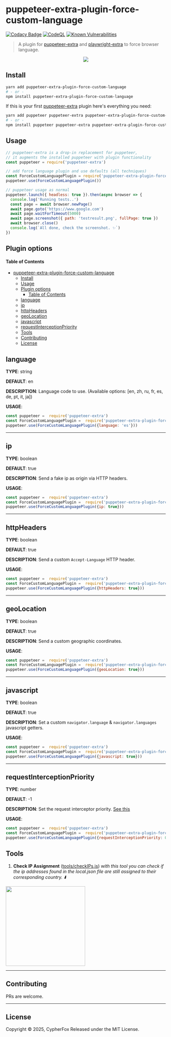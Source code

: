 # puppeteer-extra-plugin-force-custom-language
[![Codacy Badge](https://app.codacy.com/project/badge/Grade/85eb01da28934d37a91d5a2c78897355)](https://app.codacy.com/gh/cipher-fox/puppeteer-extra-plugin-force-custom-language/dashboard?utm_source=gh&utm_medium=referral&utm_content=&utm_campaign=Badge_grade) [![CodeQL](https://github.com/cipher-fox/puppeteer-extra-plugin-force-custom-language/actions/workflows/github-code-scanning/codeql/badge.svg)](https://github.com/cipher-fox/puppeteer-extra-plugin-force-custom-language/actions/workflows/github-code-scanning/codeql) [![Known Vulnerabilities](https://snyk.io/test/github/cipher-fox/puppeteer-extra-plugin-force-custom-language/badge.svg)](https://snyk.io/test/github/cipher-fox/puppeteer-extra-plugin-force-custom-language)
> A plugin for [puppeteer-extra](https://github.com/berstend/puppeteer-extra/tree/master/packages/puppeteer-extra) and [playwright-extra](https://github.com/berstend/puppeteer-extra/tree/master/packages/playwright-extra) to force browser language.

<p align="center"><img src="https://i.imgur.com/e1IeCjp.png" /></p>

## Install

```bash
yarn add puppeteer-extra-plugin-force-custom-language
# - or -
npm install puppeteer-extra-plugin-force-custom-language
```

If this is your first [puppeteer-extra](https://github.com/berstend/puppeteer-extra) plugin here's everything you need:

```bash
yarn add puppeteer puppeteer-extra puppeteer-extra-plugin-force-custom-language
# - or -
npm install puppeteer puppeteer-extra puppeteer-extra-plugin-force-custom-language
```

## Usage

```js
// puppeteer-extra is a drop-in replacement for puppeteer,
// it augments the installed puppeteer with plugin functionality
const puppeteer = require('puppeteer-extra')

// add force language plugin and use defaults (all techniques)
const ForceCustomLanguagePlugin = require('puppeteer-extra-plugin-force-custom-language')
puppeteer.use(ForceCustomLanguagePlugin())

// puppeteer usage as normal
puppeteer.launch({ headless: true }).then(async browser => {
  console.log('Running tests..')
  const page = await browser.newPage()
  await page.goto('https://www.google.com')
  await page.waitForTimeout(5000)
  await page.screenshot({ path: 'testresult.png', fullPage: true })
  await browser.close()
  console.log(`All done, check the screenshot. ✨`)
})
```

## Plugin options

#### Table of Contents

- [puppeteer-extra-plugin-force-custom-language](#puppeteer-extra-plugin-force-custom-language)
  - [Install](#install)
  - [Usage](#usage)
  - [Plugin options](#plugin-options)
      - [Table of Contents](#table-of-contents)
  - [language](#language)
  - [ip](#ip)
  - [httpHeaders](#httpheaders)
  - [geoLocation](#geolocation)
  - [javascript](#javascript)
  - [requestInterceptionPriority](#requestinterceptionpriority)
  - [Tools](#tools)
  - [Contributing](#contributing)
  - [License](#license)

## language
**TYPE**: string

**DEFAULT**: en

**DESCRIPTION**: Language code to use.
(Available options: [en,  zh,  ru,  fr,  es,  de,  pt,  it,  ja])

**USAGE**:
```javascript
const puppeteer =  require('puppeteer-extra')
const ForceCustomLanguagePlugin =  require('puppeteer-extra-plugin-force-custom-language')
puppeteer.use(ForceCustomLanguagePlugin({language: 'es'})) 
```
---
## ip
**TYPE**: boolean

**DEFAULT**: true

**DESCRIPTION**: Send a fake ip as origin via HTTP headers.

**USAGE**:
```javascript
const puppeteer =  require('puppeteer-extra')
const ForceCustomLanguagePlugin =  require('puppeteer-extra-plugin-force-custom-language')
puppeteer.use(ForceCustomLanguagePlugin({ip: true})) 
```
---
## httpHeaders
**TYPE**: boolean

**DEFAULT**: true

**DESCRIPTION**: Send a custom `Accept-Language` HTTP header.

**USAGE**:
```javascript
const puppeteer =  require('puppeteer-extra')
const ForceCustomLanguagePlugin =  require('puppeteer-extra-plugin-force-custom-language')
puppeteer.use(ForceCustomLanguagePlugin({httpHeaders: true})) 
```
---
## geoLocation
**TYPE**: boolean

**DEFAULT**: true

**DESCRIPTION**: Send a custom geographic coordinates.

**USAGE**:
```javascript
const puppeteer =  require('puppeteer-extra')
const ForceCustomLanguagePlugin =  require('puppeteer-extra-plugin-force-custom-language')
puppeteer.use(ForceCustomLanguagePlugin({geoLocation: true})) 
```
---
## javascript
**TYPE**: boolean

**DEFAULT**: true

**DESCRIPTION**: Set a custom `navigator.language` & `navigator.languages` javascript getters.

**USAGE**:
```javascript
const puppeteer =  require('puppeteer-extra')
const ForceCustomLanguagePlugin =  require('puppeteer-extra-plugin-force-custom-language')
puppeteer.use(ForceCustomLanguagePlugin({javascript: true})) 
```
---
## requestInterceptionPriority
**TYPE**: number

**DEFAULT**: -1

**DESCRIPTION**: Set the request interceptor priority. [See this](https://pptr.dev/guides/request-interception)

**USAGE**:
```javascript
const puppeteer =  require('puppeteer-extra')
const ForceCustomLanguagePlugin =  require('puppeteer-extra-plugin-force-custom-language')
puppeteer.use(ForceCustomLanguagePlugin({requestInterceptionPriority: 0})) 
```

## Tools

1. **Check IP Assignment** ([tools/checkIPs.js](tools/checkIPs.js))
  _with this tool you can check if the ip addresses found in the local.json file are still assigned to their corresponding country. ⬇️_
  <img src="https://i.imgur.com/dGw4kll.png" width="250"/>

---
## Contributing

PRs are welcome.

---

## License

Copyright © 2025, CypherFox Released under the MIT License.
